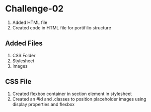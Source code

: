 # Challenge-02
1. Added HTML file
2. Created code in HTML file for portifilio structure

## Added Files
1. CSS Folder
2. Stylesheet
3. Images

## CSS File
1. Created flexbox container in section element in stylesheet
2. Created an #id and .classes to position placeholder images using display properties and flexbox





